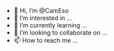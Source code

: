 - 👋 Hi, I’m @CamEso
- 👀 I’m interested in ...
- 🌱 I’m currently learning ...
- 💞️ I’m looking to collaborate on ...
- 📫 How to reach me ...

<!---
CamEso/CamEso is a ✨ special ✨ repository because its `README.md` (this file) appears on your GitHub profile.
You can click the Preview link to take a look at your changes.
--->
